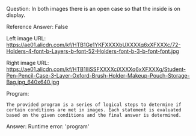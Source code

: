 Question: In both images there is an open case so that the inside is on display.

Reference Answer: False

Left image URL: https://ae01.alicdn.com/kf/HTB1Ge1YKFXXXXbUXXXXq6xXFXXXc/72-Holders-4-font-b-Layers-b-font-52-Holders-font-b-3-b-font-font.jpg

Right image URL: https://ae01.alicdn.com/kf/HTB1IIiSSFXXXXciXXXXq6xXFXXXg/Student-Pen-Pencil-Case-3-Layer-Oxford-Brush-Holder-Makeup-Pouch-Storage-Bag.jpg_640x640.jpg

Program:

```
The provided program is a series of logical steps to determine if certain conditions are met in images. Each statement is evaluated based on the given conditions and the final answer is determined.
```
Answer: Runtime error: 'program'

